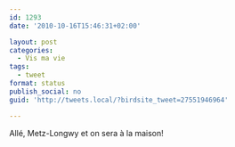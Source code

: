 ```yaml
---
id: 1293
date: '2010-10-16T15:46:31+02:00'

layout: post
categories:
  - Vis ma vie
tags:
  - tweet
format: status
publish_social: no
guid: 'http://tweets.local/?birdsite_tweet=27551946964'

---
```


Allé, Metz-Longwy et on sera à la maison!
